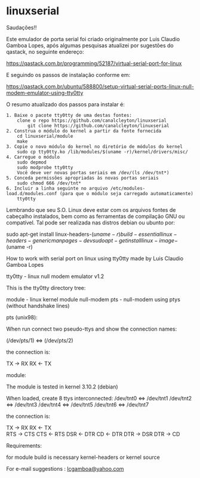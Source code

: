 # linuxserial

Saudações!!

Este emulador de porta serial foi criado originalmente por Luis Claudio Gamboa Lopes,
após algumas pesquisas atualizei por sugestões do qastack, no seguinte endereço:

https://qastack.com.br/programming/52187/virtual-serial-port-for-linux

E seguindo os passos de instalação conforme em:

https://qastack.com.br/ubuntu/588800/setup-virtual-serial-ports-linux-null-modem-emulator-using-tty0tty

O resumo atualizado dos passos para instalar é:

	1. Baixe o pacote tty0tty de uma destas fontes:
		clone o repo https://github.com/canalcleyton/linuxserial
			git clone https://github.com/canalcleyton/linuxserial
	2. Construa o módulo do kernel a partir da fonte fornecida
		cd linuxserial/module
		make
	3. Copie o novo módulo do kernel no diretório de módulos do kernel
		sudo cp tty0tty.ko /lib/modules/$(uname -r)/kernel/drivers/misc/
	4. Carregue o módulo
		sudo depmod
		sudo modprobe tty0tty
		Você deve ver novas portas seriais em /dev/(ls /dev/tnt*)
	5. Conceda permissões apropriadas às novas portas seriais
		sudo chmod 666 /dev/tnt*
	6. Incluir a linha seguinte no arquivo /etc/modules-load.d/modules.conf (para que o módulo seja carregado automaticamente)
		tty0tty

Lembrando que seu S.O. Linux deve estar com os arquivos fontes de cabeçalho instalados, bem como as ferramentas
de compilação GNU ou compatível. Tal pode ser realizada nas distros debian ou ubunto por:

sudo apt-get install linux-headers-$(uname -r) build-essential linux-headers-generic manpages-dev
sudo apt-get install linux-image-$(uname -r)
 
How to work with serial port on linux using tty0tty made by Luis Claudio Gamboa Lopes

tty0tty - linux null modem emulator v1.2 


This is the tty0tty directory tree:

  module         - linux kernel module null-modem
  pts		 - null-modem using ptys (without handshake lines)


pts (unix98): 

  When run connect two pseudo-ttys and show the connection names:

  (/dev/pts/1) <=> (/dev/pts/2) 

  the connection is:
  
  TX -> RX
  RX <- TX 	



module:

 The module is tested in kernel 3.10.2 (debian) 

  When loaded, create 8 ttys interconnected:
  /dev/tnt0  <=>  /dev/tnt1 
  /dev/tnt2  <=>  /dev/tnt3 
  /dev/tnt4  <=>  /dev/tnt5 
  /dev/tnt6  <=>  /dev/tnt7 

  the connection is:
  
  TX   ->  RX
  RX   <-  TX 	
  RTS  ->  CTS
  CTS  <-  RTS
  DSR  <-  DTR
  CD   <-  DTR
  DTR  ->  DSR
  DTR  ->  CD
  

Requirements:

  for module build is necessary kernel-headers or kernel source


For e-mail suggestions :  lcgamboa@yahoo.com
